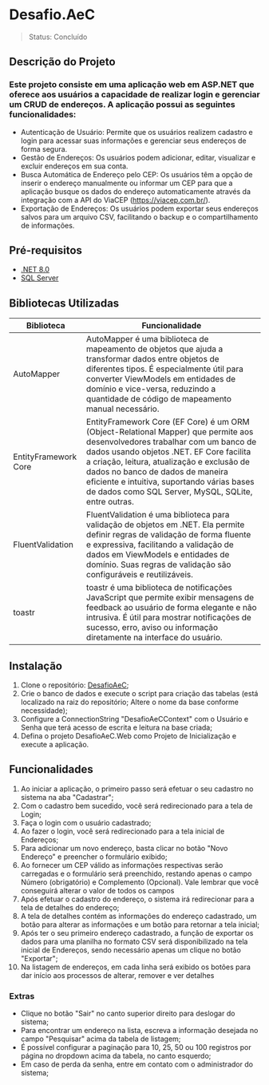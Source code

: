 <H1>Desafio.AeC</H1>
<blockquote>Status: Concluído</blockquote> 

## Descrição do Projeto ##
### Este projeto consiste em uma aplicação web em ASP.NET que oferece aos usuários a capacidade de realizar login e gerenciar um CRUD de endereços. A aplicação possui as seguintes funcionalidades: ###

* Autenticação de Usuário: Permite que os usuários realizem cadastro e login para acessar suas informações e gerenciar seus endereços de forma segura.
* Gestão de Endereços: Os usuários podem adicionar, editar, visualizar e excluir endereços em sua conta.
* Busca Automática de Endereço pelo CEP: Os usuários têm a opção de inserir o endereço manualmente ou informar um CEP para que a aplicação busque os dados do endereço automaticamente através da integração com a API do ViaCEP (https://viacep.com.br/).
* Exportação de Endereços: Os usuários podem exportar seus endereços salvos para um arquivo CSV, facilitando o backup e o compartilhamento de informações.

## Pré-requisitos
- [.NET 8.0](https://dotnet.microsoft.com/pt-br/download/dotnet/8.0)
- [SQL Server](https://www.microsoft.com/en-us/sql-server/sql-server-downloads)

## Bibliotecas Utilizadas
Biblioteca   | Funcionalidade
--------- | ------
AutoMapper | AutoMapper é uma biblioteca de mapeamento de objetos que ajuda a transformar dados entre objetos de diferentes tipos. É especialmente útil para converter ViewModels em entidades de domínio e vice-versa, reduzindo a quantidade de código de mapeamento manual necessário.
EntityFramework Core | EntityFramework Core (EF Core) é um ORM (Object-Relational Mapper) que permite aos desenvolvedores trabalhar com um banco de dados usando objetos .NET. EF Core facilita a criação, leitura, atualização e exclusão de dados no banco de dados de maneira eficiente e intuitiva, suportando várias bases de dados como SQL Server, MySQL, SQLite, entre outras.
FluentValidation | FluentValidation é uma biblioteca para validação de objetos em .NET. Ela permite definir regras de validação de forma fluente e expressiva, facilitando a validação de dados em ViewModels e entidades de domínio. Suas regras de validação são configuráveis e reutilizáveis.
toastr | toastr é uma biblioteca de notificações JavaScript que permite exibir mensagens de feedback ao usuário de forma elegante e não intrusiva. É útil para mostrar notificações de sucesso, erro, aviso ou informação diretamente na interface do usuário.

## Instalação
1. Clone o repositório: [DesafioAeC](https://github.com/SilvaHugo/DesafioAeC);
2. Crie o banco de dados e execute o script para criação das tabelas (está localizado na raiz do repositório; Altere o nome da base conforme necessidade);
3. Configure a ConnectionString "DesafioAeCContext" com o Usuário e Senha que terá acesso de escrita e leitura na base criada;
4. Defina o projeto DesafioAeC.Web como Projeto de Inicialização e execute a aplicação.

## Funcionalidades
1. Ao iniciar a aplicação, o primeiro passo será efetuar o seu cadastro no sistema na aba "Cadastrar";
2. Com o cadastro bem sucedido, você será redirecionado para a tela de Login;
3. Faça o login com o usuário cadastrado;
4. Ao fazer o login, você será redirecionado para a tela inicial de Endereços;
5. Para adicionar um novo endereço, basta clicar no botão "Novo Endereço" e preencher o formulário exibido;
6. Ao fornecer um CEP válido as informações respectivas serão carregadas e o formulário será preenchido, restando apenas o campo Número (obrigatório) e Complemento (Opcional). Vale lembrar que você conseguirá alterar o valor de todos os campos
7. Após efetuar o cadastro do endereço, o sistema irá redirecionar para a tela de detalhes do endereço;
8. A tela de detalhes contém as informações do endereço cadastrado, um botão para alterar as informações e um botão para retornar a tela inicial;
9. Após ter o seu primeiro endereço cadastrado, a função de exportar os dados para uma planilha no formato CSV será disponibilizado na tela inicial de Endereços, sendo necessário apenas um clique no botão "Exportar";
10. Na listagem de endereços, em cada linha será exibido os botões para dar início aos processos de alterar, remover e ver detalhes

### Extras
* Clique no botão "Sair" no canto superior direito para deslogar do sistema;
* Para encontrar um endereço na lista, escreva a informação desejada no campo "Pesquisar" acima da tabela de listagem;
* É possível configurar a paginação para 10, 25, 50 ou 100 registros por página no dropdown acima da tabela, no canto esquerdo;
* Em caso de perda da senha, entre em contato com o administrador do sistema;
